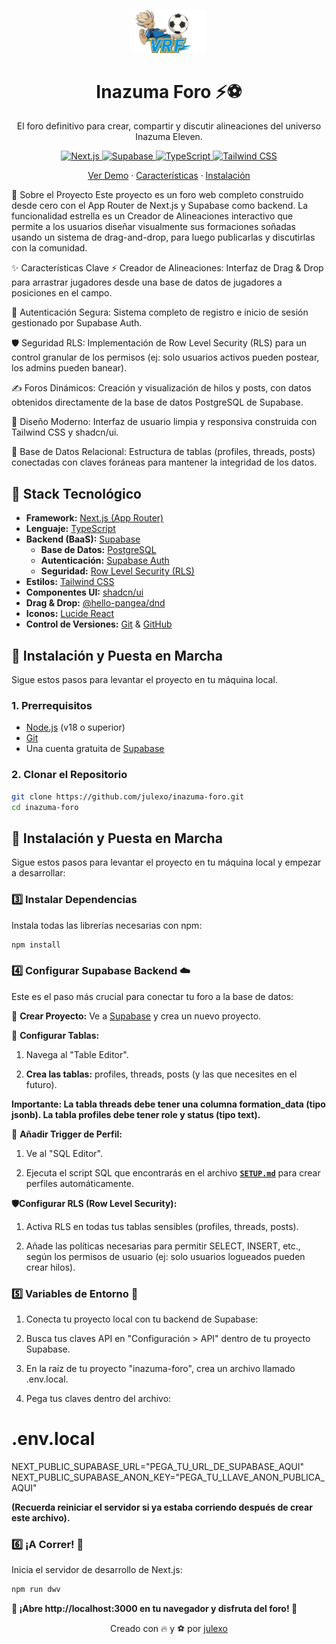 
<p align="center">
  <img src="public/logo.png" width="120" alt="Logo del Foro">
</p>

<h1 align="center"> Inazuma Foro ⚡⚽ </h1>

<p align="center"> El foro definitivo para crear, compartir y discutir alineaciones del universo Inazuma Eleven. </p>

<p align="center"> <a href="https://nextjs.org/"> <img src="https://img.shields.io/badge/Next.js-000000?style=for-the-badge&logo=nextdotjs&logoColor=white" alt="Next.js"> </a> <a href="https://supabase.com/"> <img src="https://img.shields.io/badge/Supabase-3FCF8E?style=for-the-badge&logo=supabase&logoColor=white" alt="Supabase"> </a> <a href="https://www.typescriptlang.org/"> <img src="https://img.shields.io/badge/TypeScript-3178C6?style=for-the-badge&logo=typescript&logoColor=white" alt="TypeScript"> </a> <a href="https://tailwindcss.com/"> <img src="https://img.shields.io/badge/Tailwind_CSS-06B6D4?style=for-the-badge&logo=tailwindcss&logoColor=white" alt="Tailwind CSS"> </a> </p>

<p align="center"> <a href="#demo">Ver Demo</a> · <a href="#%EF%B8%8F-características-clave">Características</a> · <a href="#-instalación">Instalación</a> </p>

📖 Sobre el Proyecto
Este proyecto es un foro web completo construido desde cero con el App Router de Next.js y Supabase como backend. La funcionalidad estrella es un Creador de Alineaciones interactivo que permite a los usuarios diseñar visualmente sus formaciones soñadas usando un sistema de drag-and-drop, para luego publicarlas y discutirlas con la comunidad.

✨ Características Clave
⚡ Creador de Alineaciones: Interfaz de Drag & Drop para arrastrar jugadores desde una base de datos de jugadores a posiciones en el campo.

🔐 Autenticación Segura: Sistema completo de registro e inicio de sesión gestionado por Supabase Auth.

🛡️ Seguridad RLS: Implementación de Row Level Security (RLS) para un control granular de los permisos (ej: solo usuarios activos pueden postear, los admins pueden banear).

✍️ Foros Dinámicos: Creación y visualización de hilos y posts, con datos obtenidos directamente de la base de datos PostgreSQL de Supabase.

🎨 Diseño Moderno: Interfaz de usuario limpia y responsiva construida con Tailwind CSS y shadcn/ui.

🔩 Base de Datos Relacional: Estructura de tablas (profiles, threads, posts) conectadas con claves foráneas para mantener la integridad de los datos.

## 🚀 Stack Tecnológico

* **Framework:** [Next.js (App Router)](https://nextjs.org/)
* **Lenguaje:** [TypeScript](https://www.typescriptlang.org/)
* **Backend (BaaS):** [Supabase](https://supabase.com/)
    * **Base de Datos:** [PostgreSQL](https://www.postgresql.org/)
    * **Autenticación:** [Supabase Auth](https://supabase.com/docs/guides/auth)
    * **Seguridad:** [Row Level Security (RLS)](https://supabase.com/docs/guides/database/row-level-security)
* **Estilos:** [Tailwind CSS](https://tailwindcss.com/)
* **Componentes UI:** [shadcn/ui](https://ui.shadcn.com/)
* **Drag & Drop:** [@hello-pangea/dnd](https://github.com/hello-pangea/dnd)
* **Iconos:** [Lucide React](https://lucide.dev/)
* **Control de Versiones:** [Git](https://git-scm.com/) & [GitHub](https://github.com/)

## 🔧 Instalación y Puesta en Marcha

Sigue estos pasos para levantar el proyecto en tu máquina local.

### 1. Prerrequisitos

* [Node.js](https://nodejs.org/es/) (v18 o superior)
* [Git](https://git-scm.com/)
* Una cuenta gratuita de [Supabase](https://supabase.com)

### 2. Clonar el Repositorio

```bash
git clone https://github.com/julexo/inazuma-foro.git
cd inazuma-foro
```
## 🔧 Instalación y Puesta en Marcha

Sigue estos pasos para levantar el proyecto en tu máquina local y empezar a desarrollar:

### 3️⃣ Instalar Dependencias
Instala todas las librerías necesarias con npm:

```bash
npm install

```

### 4️⃣ Configurar Supabase Backend ☁️
Este es el paso más crucial para conectar tu foro a la base de datos:

🚀 **Crear Proyecto:** Ve a [Supabase](https://supabase.com) y crea un nuevo proyecto.

📝 **Configurar Tablas:**

1. Navega al "Table Editor".

2. **Crea las tablas:** profiles, threads, posts (y las que necesites en el futuro).

**Importante: La tabla threads debe tener una columna formation_data (tipo jsonb). La tabla profiles debe tener role y status (tipo text).**

🔗 **Añadir Trigger de Perfil:**

1. Ve al "SQL Editor".

2. Ejecuta el script SQL que encontrarás en el archivo **[`SETUP.md`](./SETUP.md)** para crear perfiles automáticamente.

**🛡️Configurar RLS (Row Level Security):**

1. Activa RLS en todas tus tablas sensibles (profiles, threads, posts).

2. Añade las políticas necesarias para permitir SELECT, INSERT, etc., según los permisos de usuario (ej: solo usuarios logueados pueden crear hilos).

### 5️⃣ Variables de Entorno 🔑
1. Conecta tu proyecto local con tu backend de Supabase:

2. Busca tus claves API en "Configuración > API" dentro de tu proyecto Supabase.

3. En la raíz de tu proyecto "inazuma-foro", crea un archivo llamado .env.local.

4. Pega tus claves dentro del archivo:

# .env.local

NEXT_PUBLIC_SUPABASE_URL="PEGA_TU_URL_DE_SUPABASE_AQUI"
NEXT_PUBLIC_SUPABASE_ANON_KEY="PEGA_TU_LLAVE_ANON_PUBLICA_AQUI"

**(Recuerda reiniciar el servidor si ya estaba corriendo después de crear este archivo).**

### 6️⃣ ¡A Correr! 🏃
Inicia el servidor de desarrollo de Next.js:

```bash
npm run dwv
```

**🎉 ¡Abre http://localhost:3000 en tu navegador y disfruta del foro! 🎉**

<p align="center"> Creado con 🔥 y ⚽ por <a href="https://github.com/julexo">julexo</a> </p>